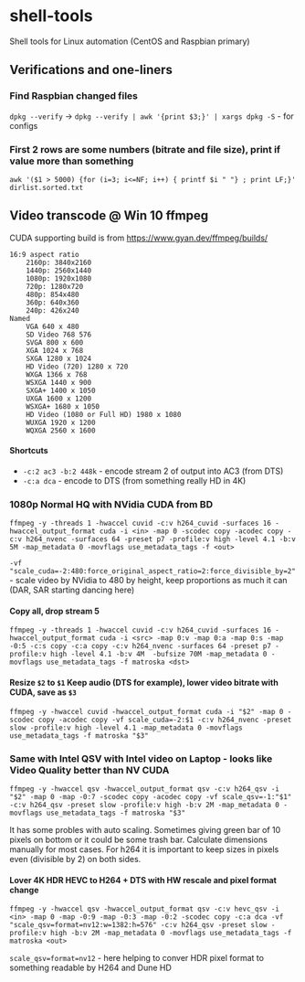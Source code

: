 # shell-tools
Shell tools for Linux automation (CentOS and Raspbian primary)


## Verifications and one-liners

### Find Raspbian changed files
`dpkg --verify` -> `dpkg --verify | awk '{print $3;}' | xargs dpkg -S` - for configs
### First 2 rows are some numbers (bitrate and file size), print if value more than something
`awk '($1 > 5000) {for (i=3; i<=NF; i++) { printf $i " "} ; print LF;}' dirlist.sorted.txt`

## Video transcode @ Win 10 ffmpeg
CUDA supporting build is from https://www.gyan.dev/ffmpeg/builds/
```
16:9 aspect ratio
    2160p: 3840x2160
    1440p: 2560x1440
    1080p: 1920x1080
    720p: 1280x720
    480p: 854x480
    360p: 640x360
    240p: 426x240
Named
    VGA 640 x 480
    SD Video 768 576
    SVGA 800 x 600
    XGA 1024 x 768
    SXGA 1280 x 1024
    HD Video (720) 1280 x 720
    WXGA 1366 x 768
    WSXGA 1440 x 900
    SXGA+ 1400 x 1050
    UXGA 1600 x 1200
    WSXGA+ 1680 x 1050
    HD Video (1080 or Full HD) 1980 x 1080
    WUXGA 1920 x 1200
    WQXGA 2560 x 1600
```
#### Shortcuts
* `-c:2 ac3 -b:2 448k` - encode stream 2 of output into AC3 (from DTS)
* `-c:a dca` - encode to DTS (from something really HD in 4K)

### 1080p Normal HQ with NVidia CUDA from BD
`ffmpeg -y -threads 1 -hwaccel cuvid -c:v h264_cuvid -surfaces 16 -hwaccel_output_format cuda -i <in> -map 0 -scodec copy -acodec copy -c:v h264_nvenc -surfaces 64 -preset p7 -profile:v high -level 4.1 -b:v 5M -map_metadata 0 -movflags use_metadata_tags -f <out>`

`-vf "scale_cuda=-2:480:force_original_aspect_ratio=2:force_divisible_by=2"` - scale video by NVidia to 480 by height, keep proportions as much it can (DAR, SAR starting dancing here)
#### Copy all, drop stream 5
`ffmpeg -y -threads 1 -hwaccel cuvid -c:v h264_cuvid -surfaces 16 -hwaccel_output_format cuda -i <src> -map 0:v -map 0:a -map 0:s -map -0:5 -c:s copy -c:a copy -c:v h264_nvenc -surfaces 64 -preset p7 -profile:v high -level 4.1 -b:v 4M  -bufsize 70M -map_metadata 0 -movflags use_metadata_tags -f matroska <dst>`
#### Resize `$2` to `$1` Keep audio (DTS for example), lower video bitrate with CUDA, save as `$3`
`ffmpeg -y -hwaccel cuvid -hwaccel_output_format cuda -i "$2" -map 0 -scodec copy -acodec copy -vf scale_cuda=-2:$1 -c:v h264_nvenc -preset slow -profile:v high -level 4.1 -map_metadata 0 -movflags use_metadata_tags -f matroska "$3"`

### Same with Intel QSV with Intel video on Laptop - looks like Video Quality better than NV CUDA
`ffmpeg -y -hwaccel qsv -hwaccel_output_format qsv -c:v h264_qsv -i "$2" -map 0 -map -0:7 -scodec copy -acodec copy -vf scale_qsv=-1:"$1" -c:v h264_qsv -preset slow -profile:v high -b:v 2M -map_metadata 0 -movflags use_metadata_tags -f matroska "$3"`

It has some probles with auto scaling. Sometimes giving green bar of 10 pixels on bottom or it could be some trash bar. Calculate dimensions manually for most cases. For h264 it is important to keep sizes in pixels even (divisible by 2) on both sides.
#### Lover 4K HDR HEVC to H264 + DTS with HW rescale and pixel format change
`ffmpeg -y -hwaccel qsv -hwaccel_output_format qsv -c:v hevc_qsv -i <in> -map 0 -map -0:9 -map -0:3 -map -0:2 -scodec copy -c:a dca -vf "scale_qsv=format=nv12:w=1382:h=576" -c:v h264_qsv -preset slow -profile:v high -b:v 2M -map_metadata 0 -movflags use_metadata_tags -f matroska <out>`

`scale_qsv=format=nv12` - here helping to conver HDR pixel format to something readable by H264 and Dune HD
